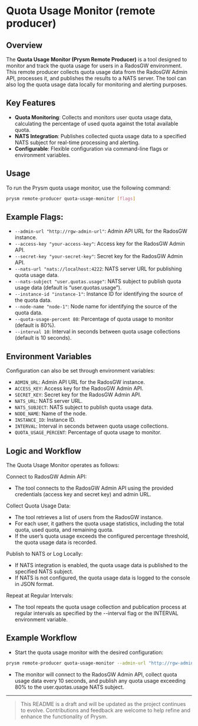 # Quota Usage Monitor (remote producer)

## Overview

The **Quota Usage Monitor (Prysm Remote Producer)** is a tool designed to
monitor and track the quota usage for users in a RadosGW environment. This
remote producer collects quota usage data from the RadosGW Admin API, processes
it, and publishes the results to a NATS server. The tool can also log the quota
usage data locally for monitoring and alerting purposes.

## Key Features

- **Quota Monitoring**: Collects and monitors user quota usage data, calculating
  the percentage of used quota against the total available quota.
- **NATS Integration**: Publishes collected quota usage data to a specified NATS
  subject for real-time processing and alerting.
- **Configurable**: Flexible configuration via command-line flags or environment
  variables.

## Usage

To run the Prysm quota usage monitor, use the following command:

```bash
prysm remote-producer quota-usage-monitor [flags]
```

## Example Flags:

- `--admin-url "http://rgw-admin-url"`: Admin API URL for the RadosGW instance.
- `--access-key "your-access-key"`: Access key for the RadosGW Admin API.
- `--secret-key "your-secret-key"`: Secret key for the RadosGW Admin API.
- `--nats-url "nats://localhost:4222`: NATS server URL for publishing quota
  usage data.
- `--nats-subject "user.quotas.usage"`: NATS subject to publish quota usage data
  (default is “user.quotas.usage”).
- `--instance-id "instance-1"`: Instance ID for identifying the source of the
  quota data.
- `--node-name "node-1"`: Node name for identifying the source of the quota
  data.
- `--quota-usage-percent 80`: Percentage of quota usage to monitor (default is
  80%).
- `--interval 10`: Interval in seconds between quota usage collections (default
  is 10 seconds).

## Environment Variables

Configuration can also be set through environment variables:

- `ADMIN_URL`: Admin API URL for the RadosGW instance.
- `ACCESS_KEY`: Access key for the RadosGW Admin API.
- `SECRET_KEY`: Secret key for the RadosGW Admin API.
- `NATS_URL`: NATS server URL.
- `NATS_SUBJECT`: NATS subject to publish quota usage data.
- `NODE_NAME`: Name of the node.
- `INSTANCE_ID`: Instance ID.
- `INTERVAL`: Interval in seconds between quota usage collections.
- `QUOTA_USAGE_PERCENT`: Percentage of quota usage to monitor.

## Logic and Workflow

The Quota Usage Monitor operates as follows:

Connect to RadosGW Admin API:

- The tool connects to the RadosGW Admin API using the provided credentials
  (access key and secret key) and admin URL.

Collect Quota Usage Data:

- The tool retrieves a list of users from the RadosGW instance.
- For each user, it gathers the quota usage statistics, including the total
  quota, used quota, and remaining quota.
- If the user’s quota usage exceeds the configured percentage threshold, the
  quota usage data is recorded.

Publish to NATS or Log Locally:

- If NATS integration is enabled, the quota usage data is published to the
  specified NATS subject.
- If NATS is not configured, the quota usage data is logged to the console in
  JSON format.

Repeat at Regular Intervals:

- The tool repeats the quota usage collection and publication process at regular
  intervals as specified by the --interval flag or the INTERVAL environment
  variable.

## Example Workflow

- Start the quota usage monitor with the desired configuration:

```bash
prysm remote-producer quota-usage-monitor --admin-url "http://rgw-admin-url" --access-key "your-access-key" --secret-key "your-secret-key" --nats-url "nats://localhost:4222" --quota-usage-percent 80 --interval 10
```

- The monitor will connect to the RadosGW Admin API, collect quota usage data
  every 10 seconds, and publish any quota usage exceeding 80% to the
  user.quotas.usage NATS subject.

---

> This README is a draft and will be updated as the project continues to evolve.
> Contributions and feedback are welcome to help refine and enhance the
> functionality of Prysm.

